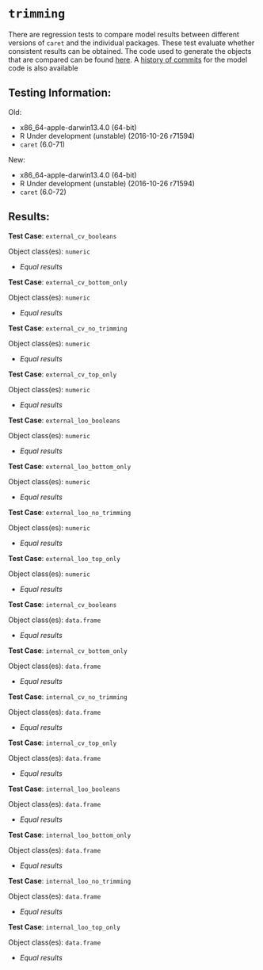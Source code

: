 `trimming`
===== 

There are regression tests to compare model results between different versions of `caret` and the individual packages. These test evaluate whether consistent results can be obtained. The code used to generate the objects that are compared can be found [here](https://github.com/topepo/caret/blob/master/RegressionTests/Code/trimming.R).
A [history of commits](https://github.com/topepo/caret/commits/master/models/files/trimming.R) for the model code is also available

Testing Information:
---------

Old:

 * x86_64-apple-darwin13.4.0 (64-bit)
 * R Under development (unstable) (2016-10-26 r71594)
 * `caret` (6.0-71)


New:

 * x86_64-apple-darwin13.4.0 (64-bit)
 * R Under development (unstable) (2016-10-26 r71594)
 * `caret` (6.0-72)


Results:
---------

**Test Case**: `external_cv_booleans`

Object class(es): `numeric`

 * _Equal results_

**Test Case**: `external_cv_bottom_only`

Object class(es): `numeric`

 * _Equal results_

**Test Case**: `external_cv_no_trimming`

Object class(es): `numeric`

 * _Equal results_

**Test Case**: `external_cv_top_only`

Object class(es): `numeric`

 * _Equal results_

**Test Case**: `external_loo_booleans`

Object class(es): `numeric`

 * _Equal results_

**Test Case**: `external_loo_bottom_only`

Object class(es): `numeric`

 * _Equal results_

**Test Case**: `external_loo_no_trimming`

Object class(es): `numeric`

 * _Equal results_

**Test Case**: `external_loo_top_only`

Object class(es): `numeric`

 * _Equal results_

**Test Case**: `internal_cv_booleans`

Object class(es): `data.frame`

 * _Equal results_

**Test Case**: `internal_cv_bottom_only`

Object class(es): `data.frame`

 * _Equal results_

**Test Case**: `internal_cv_no_trimming`

Object class(es): `data.frame`

 * _Equal results_

**Test Case**: `internal_cv_top_only`

Object class(es): `data.frame`

 * _Equal results_

**Test Case**: `internal_loo_booleans`

Object class(es): `data.frame`

 * _Equal results_

**Test Case**: `internal_loo_bottom_only`

Object class(es): `data.frame`

 * _Equal results_

**Test Case**: `internal_loo_no_trimming`

Object class(es): `data.frame`

 * _Equal results_

**Test Case**: `internal_loo_top_only`

Object class(es): `data.frame`

 * _Equal results_

